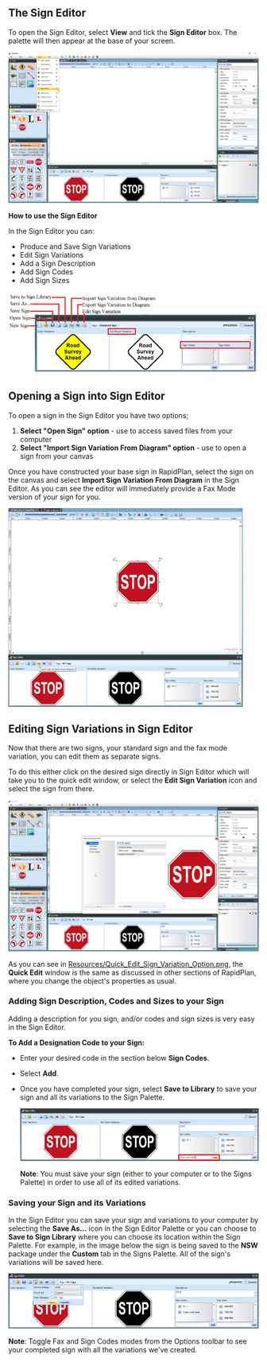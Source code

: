 ## The Sign Editor

To open the Sign Editor, select **View** and tick the **Sign Editor** box. The palette will then appear at the base of your screen.

![Opening_the_Sign_Editor_Palette](./assets/Opening_the_Sign_Editor_Palette.png)

**How to use the Sign Editor** 

In the Sign Editor you can:

 - Produce and Save Sign Variations
 - Edit Sign Variations
 - Add a Sign Description
 - Add Sign Codes 
 - Add Sign Sizes

![sign editor palette](./assets/The_Sign_Editor_Palette.png)
    
    
## Opening a Sign into Sign Editor 

To open a sign in the Sign Editor you have two options;

 1. **Select "Open Sign" option** - use to access saved files from your computer
 2. **Select "Import Sign Variation From Diagram" option** - use to open a sign from your canvas

Once you have constructed your base sign in RapidPlan, select the sign on the canvas and select **Import Sign Variation From Diagram** in the Sign Editor. As you can see the editor will immediately provide a Fax Mode version of your sign for you.

![Importing_Sign_From_Canvas_to_the_Sign_Editor](./assets/Importing_Sign_From_Canvas_to_the_Sign_Editor.png)

## Editing Sign Variations in Sign Editor

Now that there are two signs, your standard sign and the fax mode variation, you can edit them as separate signs.

To do this either click on the desired sign directly in Sign Editor which will take you to the quick edit window, or select the **Edit Sign Variation** icon and select the sign from there.

![Quick_Edit_Sign_Variation_Option](./assets/Quick_Edit_Sign_Variation_Option.png)

As you can see in [Resources/Quick_Edit_Sign_Variation_Option.png](#Resources/Quick_Edit_Sign_Variation_Option.png), the **Quick Edit** window is the same as discussed in other sections of RapidPlan, where you change the object's properties as usual. 

### Adding Sign Description, Codes and Sizes to your Sign

Adding a description for you sign, and/or codes and sign sizes is very easy in the Sign Editor.

**To Add a Designation Code to your Sign:** 

 - Enter your desired code in the section below **Sign Codes**.
 - Select **Add**.
 - Once you have completed your sign, select **Save to Library** to save your sign and all its variations to the Sign Palette.

    ![Adding_a_Code_to_your_Sign](./assets/Adding_a_Code_to_your_Sign.png)

    **Note**: You must save your sign (either to your computer or to the Signs Palette) in order to use all of its edited variations.

### Saving your Sign and its Variations

In the Sign Editor you can save your sign and variations to your computer by selecting the **Save As...** icon in the Sign Editor Palette or you can choose to **Save to Sign Library** where you can choose its location within the Sign Palette. For example, in the image below the sign is being saved to the **NSW** package under the **Custom** tab in the Signs Palette. All of the sign's variations will be saved here.

![Save_to_Sign_Library](./assets/Save_to_Sign_Library.png)

**Note**: Toggle Fax and Sign Codes modes from the Options toolbar to see your completed sign with all the variations we've created.
